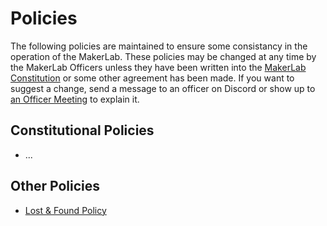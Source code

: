 # Policies
The following policies are maintained to ensure some consistancy in the operation of the MakerLab. These policies may be changed at any time by the MakerLab Officers unless they have been written into the [MakerLab Constitution](../MakerLab%20Constitution/active_constitution.md) or some other agreement has been made. If you want to suggest a change, send a message to an officer on Discord or show up to [an Officer Meeting](../officer_weekly_meetings.md) to explain it.

## Constitutional Policies
- ...
## Other Policies
- [Lost & Found Policy](lost_and_found.md)
